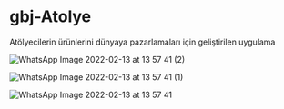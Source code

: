 # gbj-Atolye

Atölyecilerin ürünlerini dünyaya pazarlamaları için geliştirilen uygulama



![WhatsApp Image 2022-02-13 at 13 57 41 (2)](https://user-images.githubusercontent.com/90188671/153750017-f5ea04bd-88c3-440d-af7c-d40a9ff1e614.jpeg)

![WhatsApp Image 2022-02-13 at 13 57 41 (1)](https://user-images.githubusercontent.com/90188671/153750026-45ae5155-5f9f-4a57-8dc3-3d1ed9dfdf12.jpeg)

![WhatsApp Image 2022-02-13 at 13 57 41](https://user-images.githubusercontent.com/90188671/153750028-47384e49-8abc-4e85-a117-80b7e005c6c0.jpeg)
